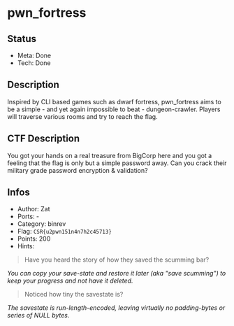 pwn_fortress
=========

## Status
* Meta: Done
* Tech: Done

## Description
Inspired by CLI based games such as dwarf fortress, pwn_fortress aims to be a simple - and yet again impossible to beat - dungeon-crawler. Players will traverse various rooms and try to reach the flag.

## CTF Description
You got your hands on a real treasure from BigCorp here and you got a feeling that the flag is only but a simple password away. Can you crack their military grade password encryption & validation?

## Infos

* Author: Zat
* Ports: -
* Category: binrev
* Flag: `CSR{u2pwn151n4n7h2c45713}`
* Points: 200
* Hints:

> Have you heard the story of how they saved the scumming bar?

*You can copy your save-state and restore it later (aka "save scumming") to keep your progress and not have it deleted.*

> Noticed how tiny the savestate is?

*The savestate is run-length-encoded, leaving virtually no padding-bytes or series of NULL bytes.*